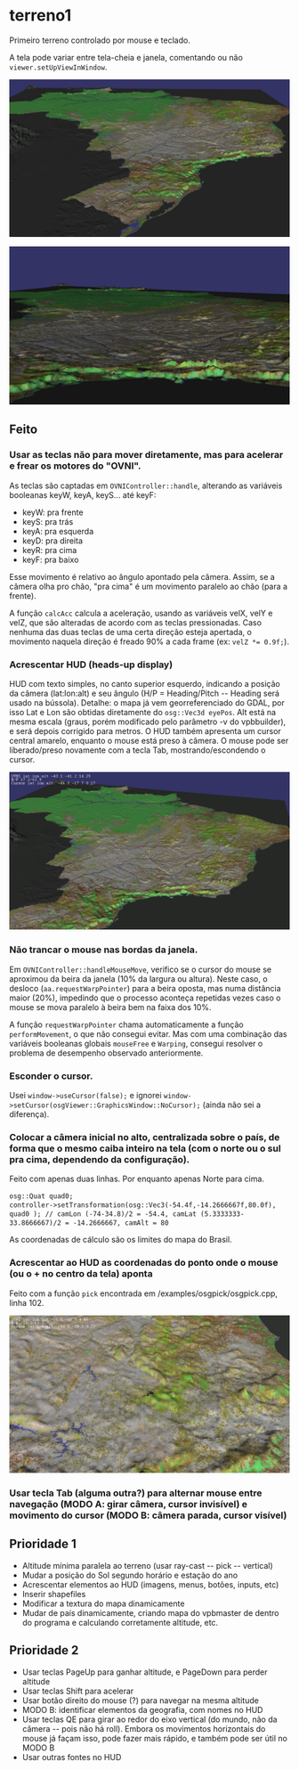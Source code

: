 # terreno1

Primeiro terreno controlado por mouse e teclado.

A tela pode variar entre tela-cheia e janela, comentando ou não `viewer.setUpViewInWindow`.

![](terr1a.png)

![](terr1b.png)

## Feito

### Usar as teclas não para mover diretamente, mas para acelerar e frear os motores do "OVNI".

As teclas são captadas em `OVNIController::handle`, alterando as variáveis booleanas keyW, keyA, keyS... até keyF:
- keyW: pra frente
- keyS: pra trás
- keyA: pra esquerda
- keyD: pra direita
- keyR: pra cima
- keyF: pra baixo

Esse movimento é relativo ao ângulo apontado pela câmera. Assim, se a câmera olha pro chão, "pra cima" é um movimento paralelo ao chão (para a frente).

A função `calcAcc` calcula a aceleração, usando as variáveis velX, velY e velZ, que são alteradas de acordo com as teclas pressionadas. Caso nenhuma das duas teclas de uma certa direção esteja apertada, o movimento naquela direção é freado 90% a cada frame (ex: `velZ *= 0.9f;`).

### Acrescentar HUD (heads-up display)

HUD com texto simples, no canto superior esquerdo, indicando a posição da câmera (lat:lon:alt) e seu ângulo (H/P = Heading/Pitch -- Heading será usado na bússola). Detalhe: o mapa já vem georreferenciado do GDAL, por isso Lat e Lon são obtidas diretamente do `osg::Vec3d eyePos`. Alt está na mesma escala (graus, porém modificado pelo parâmetro -v do vpbbuilder), e será depois corrigido para metros. O HUD também apresenta um cursor central amarelo, enquanto o mouse está preso à câmera. O mouse pode ser liberado/preso novamente com a tecla Tab, mostrando/escondendo o cursor.

![](terr1d.png)

### Não trancar o mouse nas bordas da janela.

Em `OVNIController::handleMouseMove`, verifico se o cursor do mouse se aproximou da beira da janela (10% da largura ou altura). Neste caso, o desloco (`aa.requestWarpPointer`) para a beira oposta, mas numa distância maior (20%), impedindo que o processo aconteça repetidas vezes caso o mouse se mova paralelo à beira bem na faixa dos 10%.

A função `requestWarpPointer` chama automaticamente a função `performMovement`, o que não consegui evitar. Mas com uma combinação das variáveis booleanas globais `mouseFree` e `Warping`, consegui resolver o problema de desempenho observado anteriormente.

### Esconder o cursor.

Usei `window->useCursor(false);` e ignorei `window->setCursor(osgViewer::GraphicsWindow::NoCursor);` (ainda não sei a diferença).

### Colocar a câmera inicial no alto, centralizada sobre o país, de forma que o mesmo caiba inteiro na tela (com o norte ou o sul pra cima, dependendo da configuração).

Feito com apenas duas linhas. Por enquanto apenas Norte para cima.

```
osg::Quat quad0;
controller->setTransformation(osg::Vec3(-54.4f,-14.2666667f,80.0f), quad0 ); // camLon (-74-34.8)/2 = -54.4, camLat (5.3333333-33.8666667)/2 = -14.2666667, camAlt = 80
```

As coordenadas de cálculo são os limites do mapa do Brasil.

### Acrescentar ao HUD as coordenadas do ponto onde o mouse (ou o + no centro da tela) aponta

Feito com a função `pick` encontrada em <osg>/examples/osgpick/osgpick.cpp, linha 102.

![](terr1e.png)

### Usar tecla Tab (alguma outra?) para alternar mouse entre navegação (MODO A: girar câmera, cursor invisível) e movimento do cursor (MODO B: câmera parada, cursor visível)

## Prioridade 1

- Altitude mínima paralela ao terreno (usar ray-cast -- pick -- vertical)
- Mudar a posição do Sol segundo horário e estação do ano
- Acrescentar elementos ao HUD (imagens, menus, botões, inputs, etc)
- Inserir shapefiles
- Modificar a textura do mapa dinamicamente
- Mudar de país dinamicamente, criando mapa do vpbmaster de dentro do programa e calculando corretamente altitude, etc.

## Prioridade 2

- Usar teclas PageUp para ganhar altitude, e PageDown para perder altitude
- Usar teclas Shift para acelerar
- Usar botão direito do mouse (?) para navegar na mesma altitude
- MODO B: identificar elementos da geografia, com nomes no HUD
- Usar teclas QE para girar ao redor do eixo vertical (do mundo, não da câmera -- pois não há roll). Embora os movimentos horizontais do mouse já façam isso, pode fazer mais rápido, e também pode ser útil no MODO B
- Usar outras fontes no HUD
